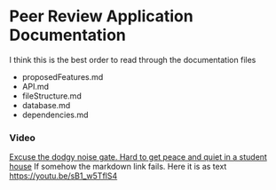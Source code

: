 # Peer Review Application Documentation

I think this is the best order to read through the documentation files

- proposedFeatures.md
- API.md
- fileStructure.md
- database.md
- dependencies.md

### Video

[Excuse the dodgy noise gate. Hard to get peace and quiet in a student house](https://youtu.be/sB1_w5TflS4)
If somehow the markdown link fails. Here it is as text https://youtu.be/sB1_w5TflS4
